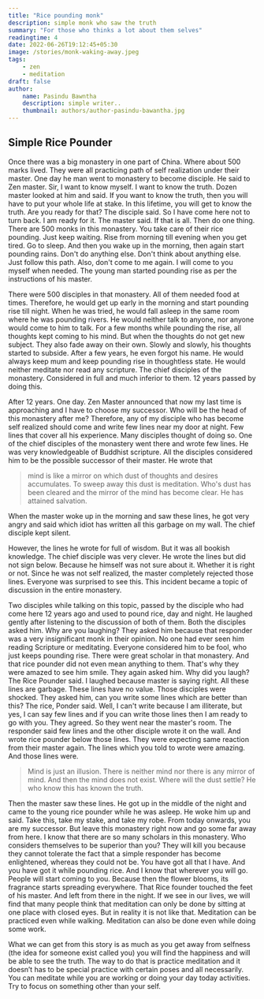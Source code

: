 ```yaml
---
title: "Rice pounding monk"
description: simple monk who saw the truth
summary: "For those who thinks a lot about them selves"
readingtime: 4
date: 2022-06-26T19:12:45+05:30
image: /stories/monk-waking-away.jpeg
tags: 
    - zen
    - meditation
draft: false
author:
    name: Pasindu Bawntha
    description: simple writer..
    thumbnail: authors/author-pasindu-bawantha.jpg
---
```




## Simple Rice Pounder

Once there was a big monastery in one part of China. Where about 500 marks lived. They were all practicing path of self realization under their master.
One day he man went to monastery to become disciple. He said to Zen master. Sir, I want to know myself. I want to know the truth. Dozen master looked at him and said. 
If you want to know the truth, then you will have to put your whole life at stake. 
In this lifetime, you will get to know the truth. Are you ready for that? The disciple said. So I have come here not to turn back. I am ready for it.
The master said. If that is all. Then do one thing. There are 500 monks in this monastery. You take care of their rice pounding. Just keep waiting. 
Rise from morning till evening when you get tired. Go to sleep. And then you wake up in the morning, then again start pounding rains. Don't do anything else. 
Don't think about anything else. Just follow this path. Also, don't come to me again. I will come to you myself when needed. 
The young man started pounding rise as per the instructions of his master.
 
There were 500 disciples in that monastery. All of them needed food at times. Therefore, he would get up early in the morning and start pounding rise till night. 
When he was tried, he would fall asleep in the same room where he was pounding rivers. He would neither talk to anyone, 
nor anyone would come to him to talk. For a few months while pounding the rise, all thoughts kept coming to his mind. But when the thoughts do not get new subject. 
They also fade away on their own. Slowly and slowly, his thoughts started to subside. After a few years, he even forgot his name. 
He would always keep mum and keep pounding rise in thoughtless state. He would neither meditate nor read any scripture. 
The chief disciples of the monastery. Considered in full and much inferior to them. 12 years passed by doing this. 

After 12 years. One day. Zen Master announced that now my last time is approaching and I have to choose my successor. 
Who will be the head of this monastery after me? Therefore, any of my disciple who has become self realized should come and write few lines near my door at night. 
Few lines that cover all his experience. Many disciples thought of doing so. One of the chief disciples of the monastery went there and wrote few lines. 
He was very knowledgeable of Buddhist scripture. All the disciples considered him to be the possible successor of their master. 
He wrote that 

> mind is like a mirror on which dust of thoughts and desires accumulates. To sweep away this dust is meditation. 
> Who's dust has been cleared and the mirror of the mind has become clear. He has attained salvation. 

When the master woke up in the morning and saw these lines, he got very angry and said which idiot has written all this garbage on my wall. The chief disciple kept silent. 

However, the lines he wrote for full of wisdom. But it was all bookish knowledge. The chief disciple was very clever. He wrote the lines but did not sign below. 
Because he himself was not sure about it. Whether it is right or not. Since he was not self realized, the master completely rejected those lines. 
Everyone was surprised to see this. This incident became a topic of discussion in the entire monastery. 

Two disciples while talking on this topic, passed by the disciple who had come here 12 years ago and used to pound rice, day and night. 
He laughed gently after listening to the discussion of both of them. Both the disciples asked him. 
Why are you laughing? They asked him because that responder was a very insignificant monk in their opinion. No one had ever seen him reading Scripture or meditating. 
Everyone considered him to be fool, who just keeps pounding rise. There were great scholar in that monastery. 
And that rice pounder did not even mean anything to them. That's why they were amazed to see him smile. They again asked him. 
Why did you laugh? The Rice Pounder said. I laughed because master is saying right. All these lines are garbage. These lines have no value. 
Those disciples were shocked. They asked him, can you write some lines which are better than this? 
The rice, Ponder said. Well, I can't write because I am illiterate, but yes, I can say few lines and if you can write those lines then I am ready to go with you. 
They agreed. So they went near the master's room. The responder said few lines and the other disciple wrote it on the wall. And wrote rice pounder below those lines. 
They were expecting same reaction from their master again. The lines which you told to wrote were amazing. And those lines were. 

> Mind is just an illusion. There is neither mind nor there is any mirror of mind. And then the mind does not exist. Where will the dust settle? He who know this has known the truth.
 
Then the master saw these lines. He got up in the middle of the night and came to the young rice pounder while he was asleep. 
He woke him up and said. Take this, take my stake, and take my robe. From today onwards, you are my successor. But leave this monastery right now and go some far away from here. 
I know that there are so many scholars in this monastery. Who considers themselves to be superior than you? 
They will kill you because they cannot tolerate the fact that a simple responder has become enlightened, whereas they could not be. 
You have got all that I have. And you have got it while pounding rice. And I know that wherever you will go. People will start coming to you. 
Because then the flower blooms, its fragrance starts spreading everywhere. That Rice founder touched the feet of his master. 
And left from there in the night. If we see in our lives, we will find that many people think that meditation can only be done by sitting at one place with closed eyes. 
But in reality it is not like that. Meditation can be practiced even while walking. Meditation can also be done even while doing some work. 

What we can get from this story is as much as you get away from selfness (the idea for someone exist called you) you will find the happiness and will be able to see the truth. The way to do that is practice meditation and
it doesn’t has to be special practice with certain poses and all necessarily. You can meditate while you are working or doing your day today activities. Try to focus on something other than your self.
